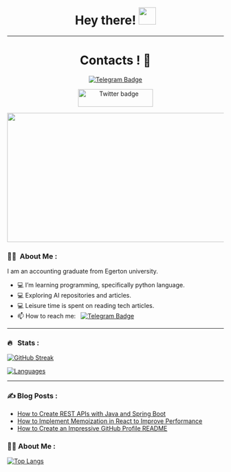 <h1 align="center">Hey there! <img src="https://media.giphy.com/media/hvRJCLFzcasrR4ia7z/giphy.gif" width="40"></h1>

---
<h1 align="center">Contacts !   📲</h1>

<p align="center">
<a href="https://t.me/davemak_e1"><img src="https://img.shields.io/badge/Telegram-black?style=for-the-badge&logo=telegram&logoColor=white" alt="Telegram Badge"></a>
</p>
<p align="center">
<a href="https://" target="_blank"><img src="https://img.shields.io/badge/Twitter-blue?style=for-the-badge&logo=telegram&logoColor=white" alt="Twitter badge" height="41" width="174"></a>
</p


---
<p align="center"><img src="https://media.giphy.com/media/dWesBcTLavkZuG35MI/giphy.gif" width="600" height="300"  /></p>

### :woman_technologist: &nbsp;About Me :

I am an accounting graduate from Egerton university.
- 💻 I’m learning programming, specifically python language.
- 💻 Exploring AI repositories and articles.
- 💻 Leisure time is spent on reading  tech articles.
- 📫 How to reach me: &nbsp; [![Telegram Badge](https://img.shields.io/badge/Telegram-black?style=for-the-badge&logo=telegram&logoColor=white)](https://t.me/davemak_e1)

---

### 🔥 &nbsp;  Stats :
[![GitHub Streak](http://github-readme-streak-stats.herokuapp.com?user=daveh566&theme=yellow&background=000000)](https://git.io/streak-stats)

[![Languages](https://github-readme-stats.vercel.app/api/top-langs/?username=daveh566&layout=compact&theme=vision-friendly-green)](https://github.com/anuraghazra/github-readme-stats)

---

### ✍️ Blog Posts : 
- [How to Create REST APIs with Java and Spring Boot](https://www.twilio.com/blog/create-rest-apis-java-spring-boot)
- [How to Implement Memoization in React to Improve Performance](https://www.sitepoint.com/implement-memoization-in-react-to-improve-performance/)
- [How to Create an Impressive GitHub Profile README](https://www.sitepoint.com/github-profile-readme/)<!-- BLOG-POST-LIST:START -->
<!-- BLOG-POST-LIST:END -->



### :woman_technologist: About Me :


[![Top Langs](https://github-readme-stats.vercel.app/api/top-langs/?username=daveh566)](https://github.com/anuraghazra/github-readme-stats)
